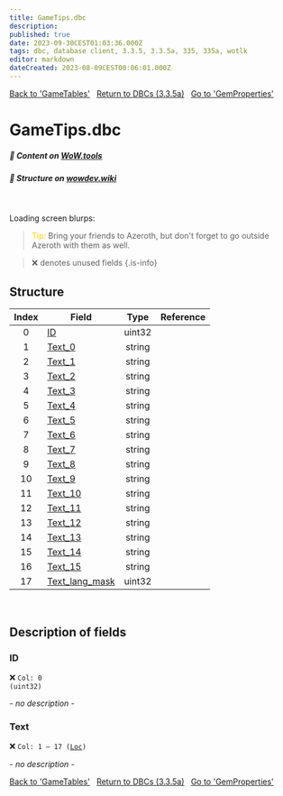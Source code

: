 ```yaml
---
title: GameTips.dbc
description:
published: true
date: 2023-09-30CEST01:03:36.000Z
tags: dbc, database client, 3.3.5, 3.3.5a, 335, 335a, wotlk
editor: markdown
dateCreated: 2023-08-09CEST00:06:01.000Z
---
```

<a href="https://trinitycore.info/files/DBC/335/gametables" class="mt-5 v-btn v-btn--depressed v-btn--flat v-btn--outlined theme--light v-size--default darkblue--text text--lighten-3"><span class="v-btn__content"><i aria-hidden="true" class="v-icon notranslate v-icon--left mdi mdi-arrow-left theme--light"></i><span>Back to 'GameTables'</span></span></a>&nbsp;&nbsp;&nbsp;<a href="https://trinitycore.info/files/DBC/335/home" class="mt-5 v-btn v-btn--depressed v-btn--flat v-btn--outlined theme--light v-size--default darkblue--text text--lighten-3"><span class="v-btn__content"><i aria-hidden="true" class="v-icon notranslate v-icon--left mdi mdi-home-outline theme--light"></i><span>Return to DBCs (3.3.5a)</span></span></a>&nbsp;&nbsp;&nbsp;<a href="https://trinitycore.info/files/DBC/335/gemproperties" class="mt-5 v-btn v-btn--depressed v-btn--flat v-btn--outlined theme--light v-size--default darkblue--text text--lighten-3"><span class="v-btn__content"><span>Go to 'GemProperties'</span><i aria-hidden="true" class="v-icon notranslate v-icon--right mdi mdi-arrow-right theme--light"></i></span></a>

# GameTips.dbc
##### :open_book: Content on [WoW.tools](https://wow.tools/dbc/?dbc=gametips&build=3.3.5.12340)
##### :pencil: Structure on [wowdev.wiki](https://wowdev.wiki/DB/GameTips)
&nbsp;

Loading screen blurps:
> <span style="color:#ffd100;">Tip:</span> Bring your friends to Azeroth, but don't forget to go outside Azeroth with them as well.

> :x: denotes unused fields
{.is-info}


## Structure

| Index | Field | Type | Reference |
| :---: | --- | :---: | --- |
| 0 | [ID](#id) | uint32 |  |
| 1 | [Text_0](#text) | string |  |
| 2 | [Text_1](#text) | string |  |
| 3 | [Text_2](#text) | string |  |
| 4 | [Text_3](#text) | string |  |
| 5 | [Text_4](#text) | string |  |
| 6 | [Text_5](#text) | string |  |
| 7 | [Text_6](#text) | string |  |
| 8 | [Text_7](#text) | string |  |
| 9 | [Text_8](#text) | string |  |
| 10 | [Text_9](#text) | string |  |
| 11 | [Text_10](#text) | string |  |
| 12 | [Text_11](#text) | string |  |
| 13 | [Text_12](#text) | string |  |
| 14 | [Text_13](#text) | string |  |
| 15 | [Text_14](#text) | string |  |
| 16 | [Text_15](#text) | string |  |
| 17 | [Text_lang_mask](#text) | uint32 |  |
&nbsp;
## Description of fields

### ID
:x: <code>Col: 0 (uint32)</code>

*- no description -*
&nbsp;

### Text
:x: <code>Col: 1 &ndash; 17 ([Loc](/how-to/localization))</code>

*- no description -*
&nbsp;

<a href="https://trinitycore.info/files/DBC/335/gametables" class="mt-5 v-btn v-btn--depressed v-btn--flat v-btn--outlined theme--light v-size--default darkblue--text text--lighten-3"><span class="v-btn__content"><i aria-hidden="true" class="v-icon notranslate v-icon--left mdi mdi-arrow-left theme--light"></i><span>Back to 'GameTables'</span></span></a>&nbsp;&nbsp;&nbsp;<a href="https://trinitycore.info/files/DBC/335/home" class="mt-5 v-btn v-btn--depressed v-btn--flat v-btn--outlined theme--light v-size--default darkblue--text text--lighten-3"><span class="v-btn__content"><i aria-hidden="true" class="v-icon notranslate v-icon--left mdi mdi-home-outline theme--light"></i><span>Return to DBCs (3.3.5a)</span></span></a>&nbsp;&nbsp;&nbsp;<a href="https://trinitycore.info/files/DBC/335/gemproperties" class="mt-5 v-btn v-btn--depressed v-btn--flat v-btn--outlined theme--light v-size--default darkblue--text text--lighten-3"><span class="v-btn__content"><span>Go to 'GemProperties'</span><i aria-hidden="true" class="v-icon notranslate v-icon--right mdi mdi-arrow-right theme--light"></i></span></a>
